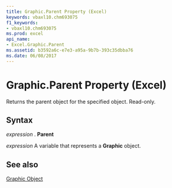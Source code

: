 ```yaml
---
title: Graphic.Parent Property (Excel)
keywords: vbaxl10.chm693075
f1_keywords:
- vbaxl10.chm693075
ms.prod: excel
api_name:
- Excel.Graphic.Parent
ms.assetid: b3592a6c-e7e3-a95a-9b7b-393c35dbba76
ms.date: 06/08/2017
---
```



# Graphic.Parent Property (Excel)

Returns the parent object for the specified object. Read-only.


## Syntax

 _expression_ . **Parent**

 _expression_ A variable that represents a **Graphic** object.


## See also


[Graphic Object](Excel.Graphic.md)

